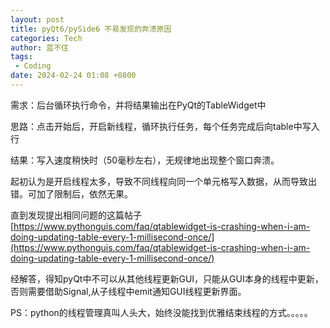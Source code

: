 ```yaml
---
layout: post
title: pyQt6/pySide6 不易发现的奔溃原因
categories: Tech
author: 蓝不住
tags:
 - Coding
date: 2024-02-24 01:08 +0800
---
```


需求：后台循环执行命令，并将结果输出在PyQt的TableWidget中

思路：点击开始后，开启新线程，循环执行任务，每个任务完成后向table中写入行

结果：写入速度稍快时（50毫秒左右），无规律地出现整个窗口奔溃。

起初认为是开启线程太多，导致不同线程向同一个单元格写入数据，从而导致出错。可加了限制后，依然无果。

直到发现提出相同问题的这篇帖子 [https://www.pythonguis.com/faq/qtablewidget-is-crashing-when-i-am-doing-updating-table-every-1-millisecond-once/](https://www.pythonguis.com/faq/qtablewidget-is-crashing-when-i-am-doing-updating-table-every-1-millisecond-once/)

经解答，得知pyQt中不可以从其他线程更新GUI，只能从GUI本身的线程中更新，否则需要借助Signal,从子线程中emit通知GUI线程更新界面。




PS：python的线程管理真叫人头大，始终没能找到优雅结束线程的方式。。。。。

